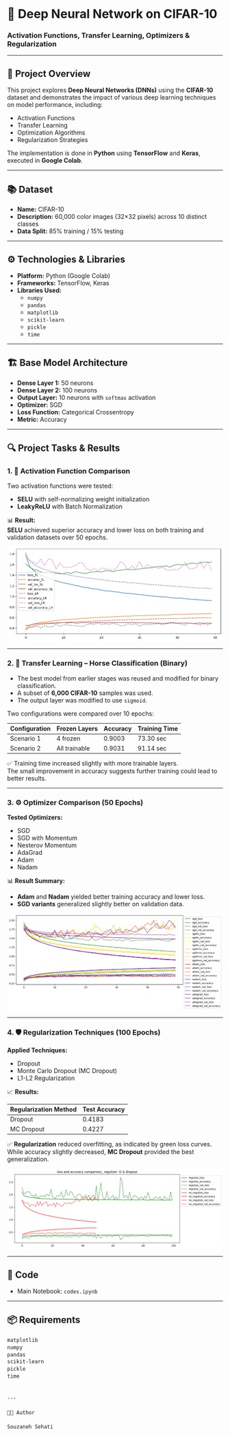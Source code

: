 
# 🧠 Deep Neural Network on CIFAR-10  
### Activation Functions, Transfer Learning, Optimizers & Regularization  

---

## 🎯 Project Overview  

This project explores **Deep Neural Networks (DNNs)** using the **CIFAR-10** dataset and demonstrates the impact of various deep learning techniques on model performance, including:

- Activation Functions  
- Transfer Learning  
- Optimization Algorithms  
- Regularization Strategies  

The implementation is done in **Python** using **TensorFlow** and **Keras**, executed in **Google Colab**.

---

## 📚 Dataset  

- **Name:** CIFAR-10  
- **Description:** 60,000 color images (32×32 pixels) across 10 distinct classes  
- **Data Split:** 85% training / 15% testing  

---

## ⚙️ Technologies & Libraries  

- **Platform:** Python (Google Colab)  
- **Frameworks:** TensorFlow, Keras  
- **Libraries Used:**
  - `numpy`  
  - `pandas`  
  - `matplotlib`  
  - `scikit-learn`  
  - `pickle`  
  - `time`  

---

## 🏗️ Base Model Architecture  

- **Dense Layer 1:** 50 neurons  
- **Dense Layer 2:** 100 neurons  
- **Output Layer:** 10 neurons with `softmax` activation  
- **Optimizer:** SGD  
- **Loss Function:** Categorical Crossentropy  
- **Metric:** Accuracy  

---

## 🔍 Project Tasks & Results  

### 1. 🔌 Activation Function Comparison  

Two activation functions were tested:
- **SELU** with self-normalizing weight initialization  
- **LeakyReLU** with Batch Normalization  

📊 **Result:**  
**SELU** achieved superior accuracy and lower loss on both training and validation datasets over 50 epochs.

![Activation Comparison](images/selu_leakyrelu_comparison.png)

---

### 2. 🐎 Transfer Learning – Horse Classification (Binary)  

- The best model from earlier stages was reused and modified for binary classification.  
- A subset of **6,000 CIFAR-10** samples was used.  
- The output layer was modified to use `sigmoid`.  

Two configurations were compared over 10 epochs:

| Configuration      | Frozen Layers | Accuracy | Training Time |
|--------------------|---------------|----------|----------------|
| Scenario 1         | 4 frozen      | 0.9003   | 73.30 sec       |
| Scenario 2         | All trainable | 0.9031   | 91.14 sec       |

✅ Training time increased slightly with more trainable layers.  
The small improvement in accuracy suggests further training could lead to better results.

---

### 3. ⚙️ Optimizer Comparison (50 Epochs)  

**Tested Optimizers:**
- SGD  
- SGD with Momentum  
- Nesterov Momentum  
- AdaGrad  
- Adam  
- Nadam  

📊 **Result Summary:**
- **Adam** and **Nadam** yielded better training accuracy and lower loss.
- **SGD variants** generalized slightly better on validation data.

![Optimizer Comparison](images/Optimizer_Comparison.png)

---

### 4. 🛡️ Regularization Techniques (100 Epochs)  

**Applied Techniques:**
- Dropout  
- Monte Carlo Dropout (MC Dropout)  
- L1-L2 Regularization  

📈 **Results:**

| Regularization Method | Test Accuracy |
|------------------------|----------------|
| Dropout                | 0.4183         |
| MC Dropout             | 0.4227         |

✅ **Regularization** reduced overfitting, as indicated by green loss curves.  
While accuracy slightly decreased, **MC Dropout** provided the best generalization.

![Regularization Comparison](images/Regularization.png)

---

## 💾 Code  

- Main Notebook: `codes.ipynb`  

---

## 📦 Requirements  

```txt
matplotlib
numpy
pandas
scikit-learn
pickle
time


---

👩‍💻 Author

Souzaneh Sehati

